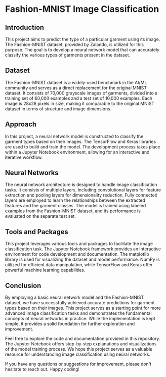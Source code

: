 # Fashion-MNIST Image Classification

## Introduction
This project aims to predict the type of a particular garment using its image. The Fashion-MNIST dataset, provided by Zalando, is utilized for this purpose. The goal is to develop a neural network model that can accurately classify the various types of garments present in the dataset.

## Dataset
The Fashion-MNIST dataset is a widely-used benchmark in the AI/ML community and serves as a direct replacement for the original MNIST dataset. It consists of 70,000 grayscale images of garments, divided into a training set of 60,000 examples and a test set of 10,000 examples. Each image is 28x28 pixels in size, making it comparable to the original MNIST dataset in terms of structure and image dimensions.

## Approach
In this project, a neural network model is constructed to classify the garment types based on their images. The TensorFlow and Keras libraries are used to build and train the model. The development process takes place within a Jupyter Notebook environment, allowing for an interactive and iterative workflow.

## Neural Networks
The neural network architecture is designed to handle image classification tasks. It consists of multiple layers, including convolutional layers for feature extraction and pooling layers for dimensionality reduction. Fully connected layers are employed to learn the relationships between the extracted features and the garment classes. The model is trained using labeled examples from the Fashion-MNIST dataset, and its performance is evaluated on the separate test set.

## Tools and Packages
This project leverages various tools and packages to facilitate the image classification task. The Jupyter Notebook framework provides an interactive environment for code development and documentation. The matplotlib library is used for visualizing the dataset and model performance. NumPy is utilized for efficient data manipulation, while TensorFlow and Keras offer powerful machine learning capabilities.

## Conclusion
By employing a basic neural network model and the Fashion-MNIST dataset, we have successfully achieved accurate predictions for garment types based on their images. This project serves as a starting point for more advanced image classification tasks and demonstrates the fundamental concepts of neural networks in practice. While the implementation is kept simple, it provides a solid foundation for further exploration and improvement.

Feel free to explore the code and documentation provided in this repository. The Jupyter Notebook offers step-by-step explanations and visualizations of the model training process. We hope this project serves as a valuable resource for understanding image classification using neural networks.

If you have any questions or suggestions for improvement, please don't hesitate to reach out. Happy coding!
